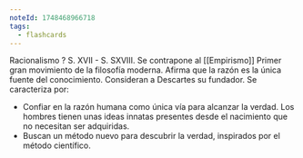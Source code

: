 ```yaml
---
noteId: 1748468966718
tags:
  - flashcards
---
```

Racionalismo
?
S. XVII - S. SXVIII. Se contrapone al [[Empirismo]] Primer gran movimiento de la filosofía moderna. Afirma que la razón es la única fuente del conocimiento. Consideran a Descartes su fundador. Se caracteriza por:
- Confiar en la razón humana como única vía para alcanzar la verdad. Los hombres tienen unas ideas innatas presentes desde el nacimiento que no necesitan ser adquiridas.
- Buscan un método nuevo para descubrir la verdad, inspirados por el método científico.
<!--SR:!2025-05-30,1,230-->